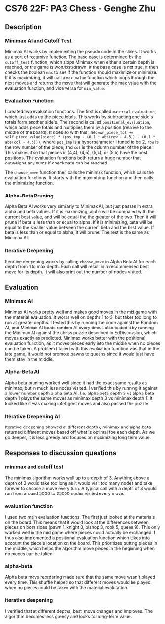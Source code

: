 # CS76 22F: PA3 Chess - Genghe Zhu

## Description
### Minimax AI and Cutoff Test
Minimax AI works by implementing the pseudo code in the slides. It works as a sort of recursive function. The base case is determined by the ``cutoff_test`` function, which stops Minimax when either a certain depth is reached, or the game is won/lost/drawn. If the base case is not true, it then checks the boolean ``max`` to see if the function should maximize or minimize. If it is maximizing, it will call a ``max_value`` function which loops through the next moves and returns the move that will generate the max value with the evaluation function, and vice versa for ``min_value``. 

### Evaluation Function
I created two evaluation functions. The first is called ``material_evaluation``, which just adds up the piece totals. This works by subtracting one side's totals form another side's. The second is called ``positional_evaluation``, which adds piece totals and multiplies them by a position (relative to the middle of the board). It does so with this line: ``own_piece_tot += self.piece_value(piece) * (pos_imp - (0.1 * abs(row - 4.5)) - (0.1 * abs(col - 4.5)))``, where ``pos_imp`` is a hyperparameter I tuned to be 2, ``row`` is the row number of the piece, and ``col`` is the column number of the piece. This makes it so that pieces in (4,4), (4,5), (5,4), or (5,5) have the best positions. The evaluation functions both return a huge number that outweighs any sums if checkmate can be reached. 

The ``choose_move`` function then calls the minimax function, which calls the evaluation functions. It starts with the maximizing function and then calls the minimizing function. 

### Alpha-Beta Pruning
Alpha Beta AI works very similarly to Minimax AI, but just passes in extra alpha and beta values. If it is maximizing, alpha will be compared with the current best value, and will be equal the the greater of the two. Then it will prune if beta is less than or equal to alpha. If it is minimizing, beta will be equal to the smaller value between the current beta and the best value. If beta is less than or equal to alpha, it will prune. The rest is the same as Minimax AI. 

### Iterative Deepening
Iterative deepening works by calling ``choose_move`` in Alpha Beta AI for each depth from 1 to max depth. Each call will result in a recommended best move for its depth. It will also print out the number of nodes visited. 

## Evaluation

### Minimax AI
Minimax AI works pretty well and makes good moves in the mid game with the material evaluation. It works well on depths 1 to 3, but takes too long to run at greater depths. I tested this by running the code against the Random AI, and Minimax AI beats random AI every time. I also tested it by running the Minimax AI against the chess puzzle described in EdDiscussion, which moves exactly as predicted. Minimax works better with the positional evaluation function, as it moves pieces early into the middle when no pieces can be taken. A problem I faced with this evaluation function was that in the late game, it would not promote pawns to queens since it would just have them stay in the middle. 

### Alpha-Beta AI
Alpha beta pruning worked well since it had the exact same results as minimax, but in much less nodes visited. I verified this by running it against a lower number depth alpha beta AI. I.e. alpha beta depth 3 vs alpha beta depth 1 plays the same moves as minimax depth 3 vs minimax depth 1. It looked like it was making intelligent moves and also passed the puzzle. 

### Iterative Deepening AI
Iterative deepening showed at different depths, minimax and alpha beta returned different moves based off what is optimal foe each depth. As we go deeper, it is less greedy and focuses on maximizing long term value. 

## Responses to discussion questions

### minimax and cutoff test

The minimax algorithm works well up to a depth of 3. Anything above a depth of 3 would take too long as it would visit too many nodes and take forever to choose a move every turn. A typical call with a depth of 3 would run from around 5000 to 25000 nodes visited every move. 

### evaluation function

I used two main evaluation functions. The first just looked at the materials on the board. This means that it would look at the differences between pieces on both sides (pawn 1, knight 3, bishop 3, rook 5, queen 9). This only worked well in the mid game where pieces could actually be exchanged. I thus also implemented a positional evaluation function which takes into account the piece's location on the board. This prioritizes putting pieces in the middle, which helps the algorithm move pieces in the beginning when no pieces can be taken. 

### alpha-beta

Alpha beta move reordering made sure that the same move wasn't played every time. This shuffle helped so that different moves would be played when no pieces could be taken with the material evalutation. 

### iterative deepening

I verified that at different depths, best_move changes and improves. The algorithm becomes less greedy and looks for long-term value. 